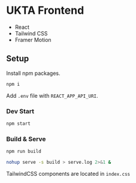 # UKTA Frontend

- React
- Tailwind CSS
- Framer Motion

## Setup

Install npm packages.

```bash
npm i 
```

Add `.env` file with `REACT_APP_API_URI`.

### Dev Start

```bash
npm start 
```

### Build & Serve

```bash
npm run build
```

```bash
nohup serve -s build > serve.log 2>&1 &
```

TailwindCSS components are located in `index.css`
